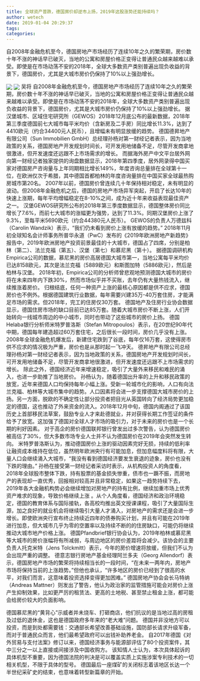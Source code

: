```yaml
---
title: 全球资产普跌，德国房价却逆市上扬，2019年这股涨势还能持续吗？
author: wetech
date: 2019-01-04 20:29:37
tags: 
categories: 
---
```

自2008年金融危机至今，德国房地产市场经历了连续10年之久的繁荣期，房价数十年不涨的神话早已破灭，当地的公寓和房屋价格正变得让普通民众越来越难以承受。即使是在市场动荡不安的2018年，全球大多数资产类别普遍出现负收益的背景下，德国房价，尤其是大城市房价仍保持了10%以上强劲增长。
<!-- more -->
<img align="center" border="0" src="https://imgcdn.yicai.com/uppics/images/2019/01/3d8d7417a6cd89c74b28085ef7db9172.jpg" />
<img align="center" border="0" src="https://imgcdn.yicai.com/uppics/images/2019/01/1209cd01a69e314d7c6a5c0be9171538.jpg" />
吴将
自2008年金融危机至今，德国房地产市场经历了连续10年之久的繁荣期，房价数十年不涨的神话早已破灭，当地的公寓和房屋价格正变得让普通民众越来越难以承受。即使是在市场动荡不安的2018年，全球大多数资产类别普遍出现负收益的背景下，德国房价，尤其是大城市房价仍保持了10%以上强劲增长。
据汉堡城市、区域住宅研究所（GEWOS）2018年12月底公布的最新数据，2018年第三季度德国前七大城市每平米均价（含新房及二手房）同比增长11.3%，达到了4410欧元（约合34400元人民币），且增幅未有明显放缓的趋势。
德国德昇地产有限公司（Sun Immobilien GmbH）总经理孙杨对第一财经记者表示，因为当地政策的关系，德国房地产开发规划时间长，可开发用地储备不足，尽管开发商拿地很激进，但开发速度还远跟不上市场需求的增长。
而据海外房产中文平台居外网向第一财经记者独家提供的询盘数据显示，2018年第四季度，居外网录得中国买家对德国房产咨询量与上年同期相比增长149%，年度咨询总量排在全球第十一位，在欧洲仅次于希腊，其中德国首都柏林的年度咨询量排在中国买家全球最热购房城市第20名。
2007年以前，德国房价曾连续几十年保持相对稳定，未有明显的波动。但2008年金融危机之后，德国的房地产市场异军突起，开启了长达10年的快速上涨期，每年平均增幅稳定在8-10%之间，成为近十年来收益表现最佳资产之一。
汉堡GEWOS研究所公布的2018年第三季度数据显示，德国整体房价同比增长了7.6%，而前七大城市的涨幅更为强势，达到了11.3%。同期汉堡房价上涨了9.3%，至每平米5690欧元（约合44380元人民币）。
GEWOS的负责人万德兹科（Carolin Wandzik）表示，“我们仍未看到房价上涨有放缓的趋势。”
2018年11月初全球知名会计师事务所普华永道（PwC）发布的《2019年欧洲房地产新趋势》报告中，2019年欧洲房地产投资前景最佳的十大城市，德国占了四席，分别是柏林（第二）、法兰克福（第五）、汉堡（第七）和慕尼黑（第十）。
据德国调研机构Empirica公司的数据，慕尼黑的房价高居德国大城市第一，当地公寓每平米均价已达8158欧元，其次是法兰克福（5889欧元）和斯图加特（5886欧元），然后是柏林与汉堡。
2018年初，Empirica公司的分析师曾悲观地预测德国大城市的房价将在未来四年内下跌30%，然而市场似乎并不买账，去年仍有大量热钱流入，继续推涨着房价。
归根结底，任何一种资产上涨的最核心原因都是供不应求，德国房价也不例外。根据德国建筑行业数据，每年需要兴建35万-40万套住房，才能满足市场的需求。但2018年，完工的住房仅30万套。
德国地产及住房行业协会数据显示，德国住房市场的缺口目前已达85万套。随着大城市房价不断上涨，人们开始转向一线城市周边的中小城市，同时也带动了这些城市的房价上扬。
德国Helaba银行分析师米特罗普洛斯（Stefan Mitropoulos）表示，在20世纪90年代中期，德国每年建造超过60万套住宅，之后很长一段时间，房价几乎没有上涨。2008年全球金融危机爆发后，新建住宅跌到了谷底，每年仅16万套，这使得房市供不应求的情况极为严重，房价也是从那时起一飞冲天。
德昇地产有限公司总经理孙杨对第一财经记者表示，因为当地政策的关系，德国房地产开发规划时间长，可开发用地储备不足，尽管开发商拿地很激进，但开发速度还远跟不上市场需求的增长。
除此之外，德国经济近年来增速稳定，吸引了大量外来移民和难民的涌入，也进一步助推了当地房价。
孙杨认为，随着德国出升率的上升和移民政策的放宽，近年来德国人口均保持每年小幅上涨。受新一轮城市化的影响，人口有向法兰克福、柏林等大城市集中的趋势。人口因素将会进一步支撑德国大城市房价的上扬。另一方面，脱欧的不确定性让部分投资者把目光从英国转向了经济局势更加稳定的德国，这也推动了外来资金的流入。2018年12月中旬，德国内阁通过了该国历史上首部移民法草案，鼓励专业人才来赴德就业，并对获得长期工作签证的条件给予了放宽。这加强了德国对全球人才市场的吸引力，对于未来的房价也是一个长期的利好因素。
对于高企的房价德国联邦银行曾发出过多次警告，认为德国房价被高估了30%，但大多数市场专业人士并不认为德国房价在2019年会突然发生转向。
米特罗普洛斯认为，推动德国房价上涨的驱动因素完好无损，持续的低利率让融资成本维持在低位，虽然明年欧洲央行有可能加息，但加息幅度料将有限，大量人口会继续涌入大城市，“我没有看到德国经济要发生衰退的迹象，房价也没有下跌的理由。”
孙杨在接受第一财经记者采访时表示，从机构投资人的角度看，2018年全球股市整体下跌，持有股票的基金损失惨重，债市也一蹶不振，而房地产的表现却一直优秀，回报相对较高并且非常稳定，如果这一趋势持续下去，2019年各大金融机构势必会继续增加对房地产的持有比例，继续加重市场上优秀资产难求的现象，导致价格继续上涨 。从个人角度看，德国经济和政治环境稳定，德国的教育体系与国际接轨，各高校均推出英文授课课程，吸引了大量国际生源，加之良好的就业机会将继续吸引大量人才涌入，对房地产的需求还是会进一步增长。即使欧洲央行宣布终止持续近四年的债券购买计划，并且有可能在2019年进行加息，但大城市几乎为零的空置率以及持续不断的的住房缺口，可能仍将继续推动大城市地产价格上涨。
德国Pfandbrief银行协会认为，2019年柏林或慕尼黑等大城市的房价涨幅将有所减弱，与周边地区的房价差距将会减少。该协会的主要负责人托克米特（Jens Tolckmitt）表示，今年的房价增速将放缓，但我们不认为会出现严重的调整。
德意志银行房地产基金经理阿兰多夫（Georg Allendorf）表示，德国房地产市场的繁荣将持续相当长的一段时间，“在未来一两年内，房地产市场将保持当前的上涨趋势。”但他也承认，“许多地区的房价已经到了很高的水平，对我们而言，这意味着投资选择变得更加困难。”
德国房地产协会会长马特纳（Andreas Mattner）则发出了警告，他认为政治家的监管措施可能会对房价上涨产生抑制效果，比如更严厉的租赁法、更高的土地税、甚至禁止租金上涨，都可能会给房价较大的负面影响。
 
 
德国慕尼黑的“黄背心”示威者并未烧车、打砸商店，他们抗议的是当地过高的房租及过低的退休金，这也是德国政府多年来的“老大难”问题。
德国并非没地方可以投资，而是到处都需要钱：交通部长希望改善基础设施，国防部长请求升级军备，而对于普通民众而言，他们最希望政府可以出钱补助养老金。
自2017年德国《对外贸易与支付法案》修订以来，德国经济事务与能源部评估了80个投资案件，其中三分之一以上直接或间接涉及中国收购方。
该知情人士认为，本次具体起诉的具体机型不重要，因为德国法院的判决是可以覆盖实质上实施涉案专利技术的一切相关机型，不限于具体的型号。
德国最后一座煤矿的关闭标志着该地区长达一个半世纪采矿史的结束，也意味着转型新篇章的开始。
